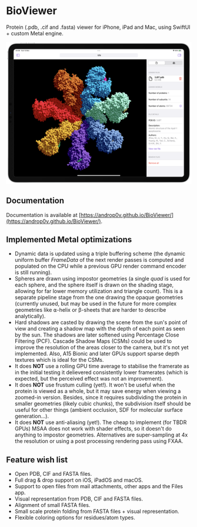 # BioViewer
Protein (.pdb, .cif and .fasta) viewer for iPhone, iPad and Mac, using SwiftUI + custom Metal engine.

![Mockup](Mockup.png)

## Documentation
Documentation is available at [https://androp0v.github.io/BioViewer/](https://androp0v.github.io/BioViewer/).

## Implemented Metal optimizations
- Dynamic data is updated using a triple buffering scheme (the dynamic uniform buffer *FrameData* of the next render passes is computed and populated on the CPU while a previous GPU render command encoder is still running).
- Spheres are drawn using impostor geometries (a single *quad* is used for each sphere, and the sphere itself is drawn on the shading stage, allowing for far lower memory utilization and triangle count). This is a separate pipeline stage from the one drawing the opaque geometries (currently unused, but may be used in the future for more complex geometries like ⍺-helix or β-sheets that are harder to describe analytically).
- Hard shadows are casted by drawing the scene from the sun's point of view and creating a shadow map with the depth of each point as seen by the sun. The shadows are later softened using Percentage Close Filtering (PCF). Cascade Shadow Maps (CSMs) could be used to improve the resolution of the areas closer to the camera, but it's not yet implemented. Also, A15 Bionic and later GPUs support sparse depth textures which is ideal for the CSMs. 
- It does **NOT** use a rolling GPU time average to stabilise the framerate as in the initial testing it delievered consistently lower framerates (which is expected, but the perceived effect was not an improvement).
- It does **NOT** use frustum culling (yet!). It won't be useful when the protein is viewed as a whole, but it may save energy when viewing a zoomed-in version. Besides, since it requires subdividing the protein in smaller geometries (likely cubic chunks), the subdivision itself should be useful for other things (ambient occlusion, SDF for molecular surface generation...).
- It does **NOT** use anti-aliasing (yet!). The cheap to implement (for TBDR GPUs) MSAA does not work with shader effects, so it doesn't do anything to impostor geometries. Alternatives are super-sampling at 4x the resolution or using a post processing rendering pass using FXAA.

## Feature wish list
- Open PDB, CIF and FASTA files.
- Full drag & drop support on iOS, iPadOS and macOS.
- Support to open files from mail attachments, other apps and the Files app.
- Visual representation from PDB, CIF and FASTA files.
- Alignment of small FASTA files.
- Small scale protein folding from FASTA files + visual representation.
- Flexible coloring options for residues/atom types.
